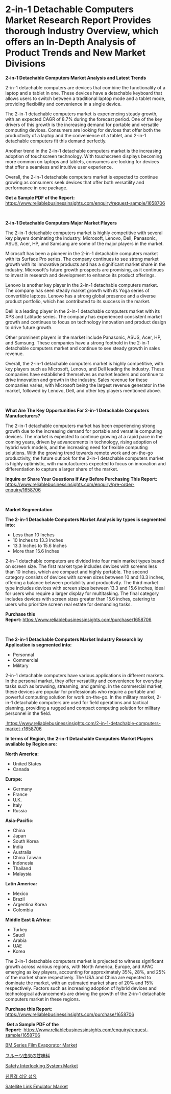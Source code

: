 <p><h1>2-in-1 Detachable Computers Market Research Report Provides thorough Industry Overview, which offers an In-Depth Analysis of Product Trends and New Market Divisions</h1></p><p><strong>2-in-1 Detachable Computers Market Analysis and Latest Trends</strong></p>
<p><p>2-in-1 detachable computers are devices that combine the functionality of a laptop and a tablet in one. These devices have a detachable keyboard that allows users to switch between a traditional laptop mode and a tablet mode, providing flexibility and convenience in a single device.</p><p>The 2-in-1 detachable computers market is experiencing steady growth, with an expected CAGR of 8.7% during the forecast period. One of the key drivers of this growth is the increasing demand for portable and versatile computing devices. Consumers are looking for devices that offer both the productivity of a laptop and the convenience of a tablet, and 2-in-1 detachable computers fit this demand perfectly.</p><p>Another trend in the 2-in-1 detachable computers market is the increasing adoption of touchscreen technology. With touchscreen displays becoming more common on laptops and tablets, consumers are looking for devices that offer a seamless and intuitive user experience.</p><p>Overall, the 2-in-1 detachable computers market is expected to continue growing as consumers seek devices that offer both versatility and performance in one package.</p></p>
<p><strong>Get a Sample PDF of the Report:&nbsp;</strong> <a href="https://www.reliablebusinessinsights.com/enquiry/request-sample/1658706">https://www.reliablebusinessinsights.com/enquiry/request-sample/1658706</a></p>
<p>&nbsp;</p>
<p><strong>2-in-1 Detachable Computers Major Market Players</strong></p>
<p><p>The 2-in-1 detachable computers market is highly competitive with several key players dominating the industry. Microsoft, Lenovo, Dell, Panasonic, ASUS, Acer, HP, and Samsung are some of the major players in the market. </p><p>Microsoft has been a pioneer in the 2-in-1 detachable computers market with its Surface Pro series. The company continues to see strong market growth with its innovative products and has a significant market share in the industry. Microsoft's future growth prospects are promising, as it continues to invest in research and development to enhance its product offerings. </p><p>Lenovo is another key player in the 2-in-1 detachable computers market. The company has seen steady market growth with its Yoga series of convertible laptops. Lenovo has a strong global presence and a diverse product portfolio, which has contributed to its success in the market. </p><p>Dell is a leading player in the 2-in-1 detachable computers market with its XPS and Latitude series. The company has experienced consistent market growth and continues to focus on technology innovation and product design to drive future growth. </p><p>Other prominent players in the market include Panasonic, ASUS, Acer, HP, and Samsung. These companies have a strong foothold in the 2-in-1 detachable computers market and continue to see steady growth in sales revenue. </p><p>Overall, the 2-in-1 detachable computers market is highly competitive, with key players such as Microsoft, Lenovo, and Dell leading the industry. These companies have established themselves as market leaders and continue to drive innovation and growth in the industry. Sales revenue for these companies varies, with Microsoft being the largest revenue generator in the market, followed by Lenovo, Dell, and other key players mentioned above.</p></p>
<p>&nbsp;</p>
<p><strong>What Are The Key Opportunities For 2-in-1 Detachable Computers Manufacturers?</strong></p>
<p><p>The 2-in-1 detachable computers market has been experiencing strong growth due to the increasing demand for portable and versatile computing devices. The market is expected to continue growing at a rapid pace in the coming years, driven by advancements in technology, rising adoption of hybrid work models, and the increasing need for flexible computing solutions. With the growing trend towards remote work and on-the-go productivity, the future outlook for the 2-in-1 detachable computers market is highly optimistic, with manufacturers expected to focus on innovation and differentiation to capture a larger share of the market.</p></p>
<p><strong>Inquire or Share Your Questions If Any Before Purchasing This Report:</strong> <a href="https://www.reliablebusinessinsights.com/enquiry/pre-order-enquiry/1658706">https://www.reliablebusinessinsights.com/enquiry/pre-order-enquiry/1658706</a></p>
<p>&nbsp;</p>
<p><strong>Market Segmentation</strong></p>
<p><strong>The 2-in-1 Detachable Computers Market Analysis by types is segmented into:</strong></p>
<p><ul><li>Less than 10 Inches</li><li>10 Inches to 13.3 Inches</li><li>13.3 Inches to 15.6 Inches</li><li>More than 15.6 Inches</li></ul></p>
<p><p>2-in-1 detachable computers are divided into four main market types based on screen size. The first market type includes devices with screens less than 10 inches, which are compact and highly portable. The second category consists of devices with screen sizes between 10 and 13.3 inches, offering a balance between portability and productivity. The third market type includes devices with screen sizes between 13.3 and 15.6 inches, ideal for users who require a larger display for multitasking. The final category includes devices with screen sizes greater than 15.6 inches, catering to users who prioritize screen real estate for demanding tasks.</p></p>
<p><strong>Purchase this Report:&nbsp;</strong><a href="https://www.reliablebusinessinsights.com/purchase/1658706">https://www.reliablebusinessinsights.com/purchase/1658706</a></p>
<p>&nbsp;</p>
<p><strong>The 2-in-1 Detachable Computers Market Industry Research by Application is segmented into:</strong></p>
<p><ul><li>Personnal</li><li>Commercial</li><li>Military</li></ul></p>
<p><p>2-in-1 detachable computers have various applications in different markets. In the personal market, they offer versatility and convenience for everyday tasks such as browsing, streaming, and gaming. In the commercial market, these devices are popular for professionals who require a portable and powerful computing solution for work on-the-go. In the military market, 2-in-1 detachable computers are used for field operations and tactical planning, providing a rugged and compact computing solution for military personnel in the field.</p></p>
<p><a href="https://www.reliablebusinessinsights.com/2-in-1-detachable-computers-market-r1658706">&nbsp;https://www.reliablebusinessinsights.com/2-in-1-detachable-computers-market-r1658706</a></p>
<p><strong>In terms of Region, the 2-in-1 Detachable Computers Market Players available by Region are:</strong></p>
<p>
    <p> <strong> North America: </strong>
        <ul>
            <li>United States</li>
            <li>Canada</li>
        </ul>
        </p> 
    <p> <strong> Europe: </strong>
        <ul>
            <li>Germany</li>
            <li>France</li>
            <li>U.K.</li>
            <li>Italy</li>
            <li>Russia</li>
        </ul>
        </p> 
    <p> <strong> Asia-Pacific: </strong>
        <ul>
            <li>China</li>
            <li>Japan</li>
            <li>South Korea</li>
            <li>India</li>
            <li>Australia</li>
            <li>China Taiwan</li>
            <li>Indonesia</li>
            <li>Thailand</li>
            <li>Malaysia</li>
        </ul>
        </p> 
    <p> <strong> Latin America: </strong>
        <ul>
            <li>Mexico</li>
            <li>Brazil</li>
            <li>Argentina Korea</li>
            <li>Colombia</li>
        </ul>
        </p> 
    <p> <strong> Middle East & Africa: </strong>
        <ul>
            <li>Turkey</li>
            <li>Saudi</li>
            <li>Arabia</li>
            <li>UAE</li>
            <li>Korea</li>
        </ul>
    </p>
    </p>
<p><p>The 2-in-1 detachable computers market is projected to witness significant growth across various regions, with North America, Europe, and APAC emerging as key players, accounting for approximately 35%, 28%, and 25% of the market share respectively. The USA and China are expected to dominate the market, with an estimated market share of 20% and 15% respectively. Factors such as increasing adoption of hybrid devices and technological advancements are driving the growth of the 2-in-1 detachable computers market in these regions.</p></p>
<p><strong>Purchase this Report: </strong><a href="https://www.reliablebusinessinsights.com/purchase/1658706">https://www.reliablebusinessinsights.com/purchase/1658706</a></p>
<p>&nbsp;<strong>Get a Sample PDF of the Report:&nbsp;&nbsp;</strong><a href="https://www.reliablebusinessinsights.com/enquiry/request-sample/1658706">https://www.reliablebusinessinsights.com/enquiry/request-sample/1658706</a></p>
<p><strong></strong></p>
<p><p><a href="https://github.com/yemakinde/Market-Research-Report-List-2/blob/main/bm-series-film-evaporator-market.md">BM Series Film Evaporator Market</a></p><p><a href="https://github.com/roulaayoub-saad/Market-Research-Report-List-1/blob/main/419600096019.md">フルーツ由来の甘味料</a></p><p><a href="https://github.com/Alonsoolds3wq1d81czn8rbol/Market-Research-Report-List-2/blob/main/safety-interlocking-system-market.md">Safety Interlocking System Market</a></p><p><a href="https://github.com/JosefaRice/Market-Research-Report-List-1/blob/main/647929087672.md">친환경 섬유 섬유</a></p><p><a href="https://issuu.com/reportprime-2/docs/satellite-link-emulator-market-size-2030.pptx">Satellite Link Emulator Market</a></p></p>